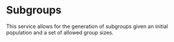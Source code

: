 # Subgroups

This service allows for the generation of subgroups given an initial population and a set of allowed group sizes.
